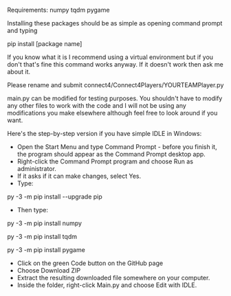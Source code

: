 Requirements:
numpy
tqdm
pygame

Installing these packages should be as simple as opening command prompt
and typing

pip install [package name]

If you know what it is I recommend using a virtual environment but if you 
don't that's fine this command works anyway. If it doesn't work then ask 
me about it.

Please rename and submit connect4/Connect4Players/YOURTEAMPlayer.py

main.py can be modified for testing purposes. You shouldn't have to 
modify any other files to work with the code and I will not be using
any modifications you make elsewhere although feel free to look around
if you want.


Here's the step-by-step version if you have simple IDLE in Windows:

- Open the Start Menu and type Command Prompt - before you finish it, the program should appear as the Command Prompt desktop app.
- Right-click the Command Prompt program and choose Run as administrator.
- If it asks if it can make changes, select Yes.
- Type:

py -3 -m pip install --upgrade pip

- Then type:

py -3 -m pip install numpy

py -3 -m pip install tqdm

py -3 -m pip install pygame

- Click on the green Code button on the GitHub page
- Choose Download ZIP
- Extract the resulting downloaded file somewhere on your computer.
- Inside the folder, right-click Main.py and choose Edit with IDLE.
